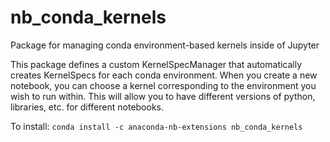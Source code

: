 # nb_conda_kernels
Package for managing conda environment-based kernels inside of Jupyter

This package defines a custom KernelSpecManager that automatically
creates KernelSpecs for each conda environment. When you create a new
notebook, you can choose a kernel corresponding to the environment
you wish to run within. This will allow you to have different versions
of python, libraries, etc. for different notebooks.

To install: `conda install -c anaconda-nb-extensions nb_conda_kernels`
